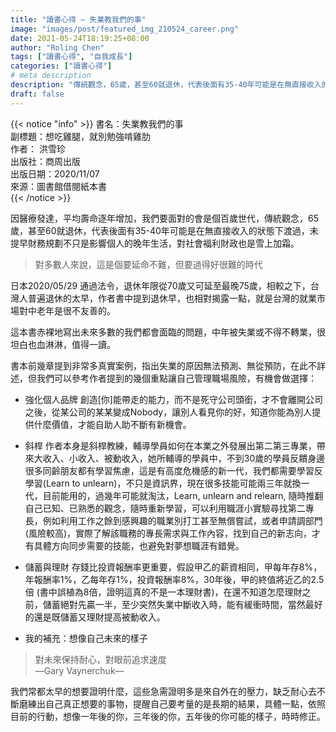 ```yaml
---
title: "讀書心得 – 失業教我們的事"
image: "images/post/featured_img_210524_career.png"
date: 2021-05-24T18:19:25+08:00
author: "Roling Chen"
tags: ["讀書心得", "自我成長"]
categories: ["讀書心得"]
# meta description
description: "傳統觀念，65歲，甚至60就退休，代表後面有35-40年可能是在無直接收入的狀態下渡過，未提早財務規劃不只是影響個人的晚年生活，對社會福利財政也是雪上加霜。"
draft: false
---
```



{{< notice "info" >}}
書名：失業教我們的事<br>
副標題：想吃雞腿，就別勉強啃雞肋<br>
作者： 洪雪珍<br>
出版社：商周出版<br>
出版日期：2020/11/07<br>
來源：圖書館借閱紙本書<br>
{{< /notice >}}

因醫療發達，平均壽命逐年增加，我們要面對的會是個百歲世代，傳統觀念，65歲，甚至60就退休，代表後面有35-40年可能是在無直接收入的狀態下渡過，未提早財務規劃不只是影響個人的晚年生活，對社會福利財政也是雪上加霜。

> 對多數人來說，這是個要延命不難，但要過得好很難的時代

日本2020/05/29 通過法令，退休年限從70歲又可延至最晚75歲，相較之下，台灣人普遍退休的太早，作者書中提到退休早，也相對揭露一點，就是台灣的就業市場對中老年是很不友善的。

這本書赤裸地寫出未來多數的我們都會面臨的問題，中年被失業或不得不轉業，很坦白也血淋淋，值得一讀。

書本前幾章提到非常多真實案例，指出失業的原因無法預測、無從預防，在此不詳述，但我們可以參考作者提到的幾個重點讓自己管理職場風險，有機會做選擇：

* 強化個人品牌
創造[你]能帶走的能力，而不是死守公司頭銜，才不會離開公司之後，從某公司的某某變成Nobody，讓別人看見你的好，知道你能為別人提供什麼價值，才能自助人助不斷有新機會。

* 斜桿
作者本身是斜桿教練，輔導學員如何在本業之外發展出第二第三專業，帶來大收入、小收入、被動收入，她所輔導的學員中，不到30歲的學員反饋身邊很多同齡朋友都有學習焦慮，這是有高度危機感的新一代，我們都需要學習反學習(Learn to unlearn)，不只是資訊界，現在很多技能可能兩三年就換一代，目前能用的，過幾年可能就淘汰，Learn, unlearn and relearn, 隨時推翻自己已知、已熟悉的觀念，隨時重新學習，可以利用職涯小實驗尋找第二專長，例如利用工作之餘到感興趣的職業別打工甚至無償嘗試，或者申請調部門(風險較高)，實際了解該職務的專長需求與工作內容，找到自己的新志向，才有具體方向同步需要的技能，也避免對夢想職涯有錯覺。

* 儲蓄與理財
存錢比投資報酬率更重要，假設甲乙的薪資相同，甲每年存8%，年報酬率1%，乙每年存1%，投資報酬率8%，30年後，甲的終值將近乙的2.5倍 (書中誤植為8倍，證明這真的不是一本理財書)，在還不知道怎麼理財之前，儲蓄絕對先贏一半，至少突然失業中斷收入時，能有緩衝時間，當然最好的還是既儲蓄又理財提高被動收入。

* 我的補充：想像自己未來的樣子
> 對未來保持耐心，對眼前追求速度<br>
—Gary Vaynerchuk—

我們常都太早的想要證明什麼，這些急需證明多是來自外在的壓力，缺乏耐心去不斷磨練出自己真正想要的事物，提醒自己要考量的是長期的結果，具體一點，依照目前的行動，想像一年後的你，三年後的你，五年後的你可能的樣子，時時修正。

